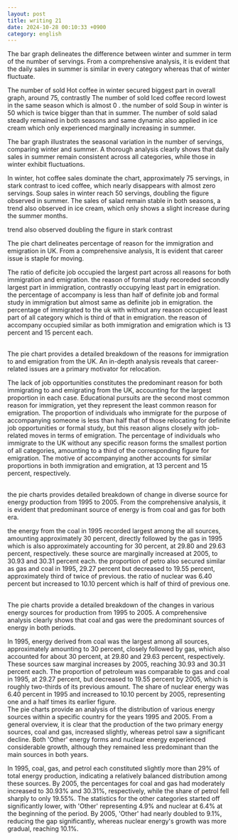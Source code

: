 ```yaml
---
layout: post
title: writing 21
date: 2024-10-28 00:10:33 +0900
category: english
---
```


The bar graph delineates the difference between winter and summer in term of the number of servings. From a comprehensive analysis, it is evident that the daily sales in summer is similar in every category whereas that of winter fluctuate.

The number of sold Hot coffee in winter secured biggest part in overall graph, around 75, contrastly The number of sold Iced coffee record lowest in the same season which is almost 0 . the number of sold Soup in winter is 50 which is twice bigger than that in summer. The number of sold salad steadly remained in both seasons and same dynamic also applied in ice cream which only experienced marginally increasing in summer.

The bar graph illustrates the seasonal variation in the number of servings, comparing winter and summer. A thorough analysis clearly shows that daily sales in summer remain consistent across all categories, while those in winter exhibit fluctuations.

In winter, hot coffee sales dominate the chart, approximately 75 servings, in stark contrast to iced coffee, which nearly disappears with almost zero servings. Soup sales in winter reach 50 servings, doubling the figure observed in summer. The sales of salad remain stable in both seasons, a trend also observed in ice cream, which only shows a slight increase during the summer months.

trend also observed
doubling the figure
in stark contrast

The pie chart delineates percentage of reason for the immigration and emigration in UK. From a comprehensive analysis, It is evident that career issue is staple for moving.

The ratio of deficite job occupied the largest part across all reasons for both immigration and emigration. the reason of formal study recoreded secondly largest part in immigration, contrastly occupying least part in emigration. the percentage of accompany is less than half of definite job and formal study in immigration but almost same as definite job in emigration. the percentage of immigrated to the uk with without any reason occupied least part of all category which is third of that in emigration. the reason of accompany occupied similar as both immigration and emigration which is 13 percent and 15 percent each.

</br>
The pie chart provides a detailed breakdown of the reasons for immigration to and emigration from the UK. An in-depth analysis reveals that career-related issues are a primary motivator for relocation.

The lack of job opportunities constitutes the predominant reason for both immigrating to and emigrating from the UK, accounting for the largest proportion in each case. Educational pursuits are the second most common reason for immigration, yet they represent the least common reason for emigration. The proportion of individuals who immigrate for the purpose of accompanying someone is less than half that of those relocating for definite job opportunities or formal study, but this reason aligns closely with job-related moves in terms of emigration. The percentage of individuals who immigrate to the UK without any specific reason forms the smallest portion of all categories, amounting to a third of the corresponding figure for emigration. The motive of accompanying another accounts for similar proportions in both immigration and emigration, at 13 percent and 15 percent, respectively.

</br>
the pie charts provides detailed breakdown of change in diverse source for energy production from 1995 to 2005. From the comprehensive analysis, it is evident that predominant source of energy is from coal and gas for both era. 

the energy from the coal in 1995 recorded largest among the all sources, amounting approximately 30 percent, directly followed by the gas in 1995 which is also approximately accounting for 30 percent, at 29.80 and 29.63 percent, respectively. these source are marginally increased at 2005, to 30.93 and 30.31 percent each. the proportion of petro also secured similar as gas and coal in 1995, 29.27 percent but decreased to 19.55 percent, approximately third of twice of previous. the ratio of nuclear was 6.40 percent but increased to 10.10 percent which is half of third of previous one.

</br>
The pie charts provide a detailed breakdown of the changes in various energy sources for production from 1995 to 2005. A comprehensive analysis clearly shows that coal and gas were the predominant sources of energy in both periods.

In 1995, energy derived from coal was the largest among all sources, approximately amounting to 30 percent, closely followed by gas, which also accounted for about 30 percent, at 29.80 and 29.63 percent, respectively. These sources saw marginal increases by 2005, reaching 30.93 and 30.31 percent each. The proportion of petroleum was comparable to gas and coal in 1995, at 29.27 percent, but decreased to 19.55 percent by 2005, which is roughly two-thirds of its previous amount. The share of nuclear energy was 6.40 percent in 1995 and increased to 10.10 percent by 2005, representing one and a half times its earlier figure.
</br>
The pie charts provide an analysis of the distribution of various energy sources within a specific country for the years 1995 and 2005. From a general overview, it is clear that the production of the two primary energy sources, coal and gas, increased slightly, whereas petrol saw a significant decline. Both 'Other' energy forms and nuclear energy experienced considerable growth, although they remained less predominant than the main sources in both years.

In 1995, coal, gas, and petrol each constituted slightly more than 29% of total energy production, indicating a relatively balanced distribution among these sources. By 2005, the percentages for coal and gas had moderately increased to 30.93% and 30.31%, respectively, while the share of petrol fell sharply to only 19.55%. The statistics for the other categories started off significantly lower, with 'Other' representing 4.9% and nuclear at 6.4% at the beginning of the period. By 2005, 'Other' had nearly doubled to 9.1%, reducing the gap significantly, whereas nuclear energy's growth was more gradual, reaching 10.1%.